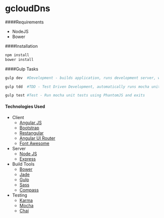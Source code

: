 gcloudDns
=============================

####Requirements
* NodeJS
* Bower

####Installation
```bash
npm install
bower install
```

####Gulp Tasks
```bash
gulp dev  #Development - builds application, runs development server, watches for changes, runs tdd server

gulp tdd  #TDD - Test Driven Development, automatically runs mocha units tests as you edit files.

gulp test #Test - Run mocha unit tests using PhantomJS and exits

```
#### Technologies Used
* Client
  * [Angular JS](https://angularjs.org/)
  * [Bootstrap](http://getbootstrap.com/)
  * [Restangular](https://github.com/mgonto/restangular)
  * [Angular UI Router](https://github.com/angular-ui/ui-router)
  * [Font Awesome](http://fortawesome.github.io/Font-Awesome/)
* Server
  * [Node JS](http://nodejs.org/)
  * [Express](http://expressjs.com/)
* Build Tools
  * [Bower](http://bower.io/)
  * [Jade](http://jade-lang.com/)
  * [Gulp](gulpjs.com)
  * [Sass](http://sass-lang.com/)
  * [Compass](http://compass-style.org/)
* Testing
  * [Karma](https://github.com/karma-runner/karma)
  * [Mocha](http://visionmedia.github.io/mocha/)
  * [Chai](http://chaijs.com/)
